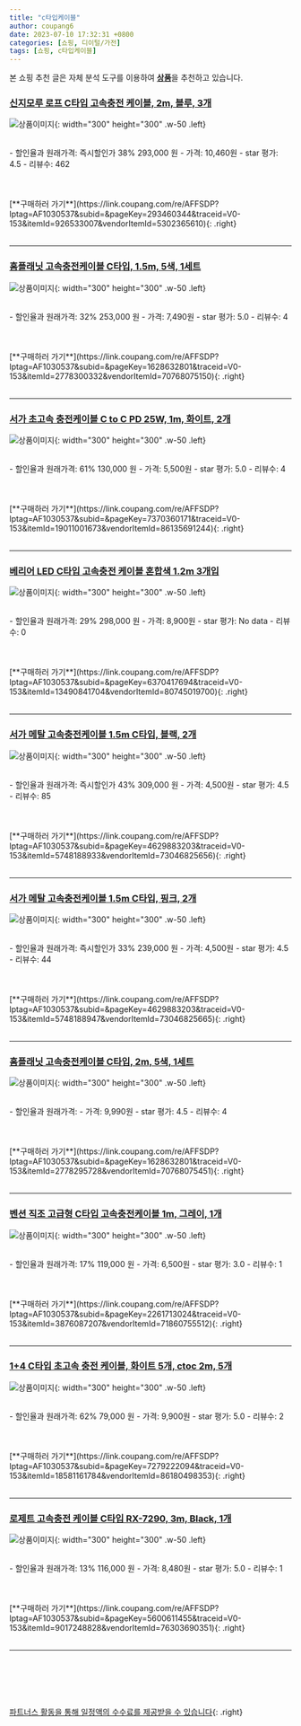 ```yaml
---
title: "c타입케이블"
author: coupang6
date: 2023-07-10 17:32:31 +0800
categories: [쇼핑, 디이털/가전]
tags: [쇼핑, c타입케이블]
---
```


본 쇼핑 추천 글은 자체 분석 도구를 이용하여 [**상품**](https://link.coupang.com/a/bao1ui)을 추천하고 있습니다.

### [신지모루 로프 C타입 고속충전 케이블, 2m, 블루, 3개](https://link.coupang.com/re/AFFSDP?lptag=AF1030537&subid=&pageKey=293460344&traceid=V0-153&itemId=926533007&vendorItemId=5302365610)

![상품이미지](https://thumbnail8.coupangcdn.com/thumbnails/remote/230x230ex/image/retail/images/7802467059139336-b49d9c14-b1b4-4210-aafe-8bc3ea35b5ed.jpg){: width="300" height="300" .w-50 .left}


<br>
- 할인율과 원래가격: 즉시할인가 38%  293,000   원
- 가격: 10,460원
- star 평가: 4.5
- 리뷰수: 462
<br>
<br>
<br>
<br>
[**구매하러 가기**](https://link.coupang.com/re/AFFSDP?lptag=AF1030537&subid=&pageKey=293460344&traceid=V0-153&itemId=926533007&vendorItemId=5302365610){: .right}
<br>
<br>

---

### [홈플래닛 고속충전케이블 C타입, 1.5m, 5색, 1세트](https://link.coupang.com/re/AFFSDP?lptag=AF1030537&subid=&pageKey=1628632801&traceid=V0-153&itemId=2778300332&vendorItemId=70768075150)

![상품이미지](https://thumbnail10.coupangcdn.com/thumbnails/remote/230x230ex/image/retail/images/19079667102707-fa0588f3-c0d7-47fa-8439-cec1c760b9a7.jpg){: width="300" height="300" .w-50 .left}


<br>
- 할인율과 원래가격: 32%  253,000   원
- 가격: 7,490원
- star 평가: 5.0
- 리뷰수: 4
<br>
<br>
<br>
<br>
[**구매하러 가기**](https://link.coupang.com/re/AFFSDP?lptag=AF1030537&subid=&pageKey=1628632801&traceid=V0-153&itemId=2778300332&vendorItemId=70768075150){: .right}
<br>
<br>

---

### [서가 초고속 충전케이블 C to C PD 25W, 1m, 화이트, 2개](https://link.coupang.com/re/AFFSDP?lptag=AF1030537&subid=&pageKey=7370360171&traceid=V0-153&itemId=19011001673&vendorItemId=86135691244)

![상품이미지](https://thumbnail8.coupangcdn.com/thumbnails/remote/230x230ex/image/retail/images/2346708441759692-6a3d0847-7b4e-44f7-bbcd-670db7c6d4a3.jpg){: width="300" height="300" .w-50 .left}


<br>
- 할인율과 원래가격: 61%  130,000   원
- 가격: 5,500원
- star 평가: 5.0
- 리뷰수: 4
<br>
<br>
<br>
<br>
[**구매하러 가기**](https://link.coupang.com/re/AFFSDP?lptag=AF1030537&subid=&pageKey=7370360171&traceid=V0-153&itemId=19011001673&vendorItemId=86135691244){: .right}
<br>
<br>

---

### [베리어 LED C타입 고속충전 케이블 혼합색 1.2m 3개입](https://link.coupang.com/re/AFFSDP?lptag=AF1030537&subid=&pageKey=6370417694&traceid=V0-153&itemId=13490841704&vendorItemId=80745019700)

![상품이미지](https://thumbnail9.coupangcdn.com/thumbnails/remote/230x230ex/image/vendor_inventory/15da/71f06c615cf23bc73e7b2e2fb609ea9edd61ac9b83fcaffa534d902e18cf.jpg){: width="300" height="300" .w-50 .left}


<br>
- 할인율과 원래가격: 29%  298,000   원
- 가격: 8,900원
- star 평가: No data
- 리뷰수: 0
<br>
<br>
<br>
<br>
[**구매하러 가기**](https://link.coupang.com/re/AFFSDP?lptag=AF1030537&subid=&pageKey=6370417694&traceid=V0-153&itemId=13490841704&vendorItemId=80745019700){: .right}
<br>
<br>

---

### [서가 메탈 고속충전케이블 1.5m C타입, 블랙, 2개](https://link.coupang.com/re/AFFSDP?lptag=AF1030537&subid=&pageKey=4629883203&traceid=V0-153&itemId=5748188933&vendorItemId=73046825656)

![상품이미지](https://thumbnail10.coupangcdn.com/thumbnails/remote/230x230ex/image/retail/images/4718489632030924-cfb8e21f-3d57-4d00-ac07-06a60353c6e5.jpg){: width="300" height="300" .w-50 .left}


<br>
- 할인율과 원래가격: 즉시할인가 43%  309,000   원
- 가격: 4,500원
- star 평가: 4.5
- 리뷰수: 85
<br>
<br>
<br>
<br>
[**구매하러 가기**](https://link.coupang.com/re/AFFSDP?lptag=AF1030537&subid=&pageKey=4629883203&traceid=V0-153&itemId=5748188933&vendorItemId=73046825656){: .right}
<br>
<br>

---

### [서가 메탈 고속충전케이블 1.5m C타입, 핑크, 2개](https://link.coupang.com/re/AFFSDP?lptag=AF1030537&subid=&pageKey=4629883203&traceid=V0-153&itemId=5748188947&vendorItemId=73046825665)

![상품이미지](https://thumbnail8.coupangcdn.com/thumbnails/remote/230x230ex/image/retail/images/4718529607259537-982c297c-9c26-4dac-94c4-1b543cbbdb6f.jpg){: width="300" height="300" .w-50 .left}


<br>
- 할인율과 원래가격: 즉시할인가 33%  239,000   원
- 가격: 4,500원
- star 평가: 4.5
- 리뷰수: 44
<br>
<br>
<br>
<br>
[**구매하러 가기**](https://link.coupang.com/re/AFFSDP?lptag=AF1030537&subid=&pageKey=4629883203&traceid=V0-153&itemId=5748188947&vendorItemId=73046825665){: .right}
<br>
<br>

---

### [홈플래닛 고속충전케이블 C타입, 2m, 5색, 1세트](https://link.coupang.com/re/AFFSDP?lptag=AF1030537&subid=&pageKey=1628632801&traceid=V0-153&itemId=2778295728&vendorItemId=70768075451)

![상품이미지](https://thumbnail8.coupangcdn.com/thumbnails/remote/230x230ex/image/retail/images/20690178628992-ff29be94-567e-4572-ab78-941708f99d27.jpg){: width="300" height="300" .w-50 .left}


<br>
- 할인율과 원래가격: 
- 가격: 9,990원
- star 평가: 4.5
- 리뷰수: 4
<br>
<br>
<br>
<br>
[**구매하러 가기**](https://link.coupang.com/re/AFFSDP?lptag=AF1030537&subid=&pageKey=1628632801&traceid=V0-153&itemId=2778295728&vendorItemId=70768075451){: .right}
<br>
<br>

---

### [벤션 직조 고급형 C타입 고속충전케이블 1m, 그레이, 1개](https://link.coupang.com/re/AFFSDP?lptag=AF1030537&subid=&pageKey=2261713024&traceid=V0-153&itemId=3876087207&vendorItemId=71860755512)

![상품이미지](https://thumbnail10.coupangcdn.com/thumbnails/remote/230x230ex/image/retail/images/2020/09/18/1/6/ec97b478-033c-4531-ba6b-7f13e74514c2.jpg){: width="300" height="300" .w-50 .left}


<br>
- 할인율과 원래가격: 17%  119,000   원
- 가격: 6,500원
- star 평가: 3.0
- 리뷰수: 1
<br>
<br>
<br>
<br>
[**구매하러 가기**](https://link.coupang.com/re/AFFSDP?lptag=AF1030537&subid=&pageKey=2261713024&traceid=V0-153&itemId=3876087207&vendorItemId=71860755512){: .right}
<br>
<br>

---

### [1+4 C타입 초고속 충전 케이블, 화이트 5개, ctoc 2m, 5개](https://link.coupang.com/re/AFFSDP?lptag=AF1030537&subid=&pageKey=7279222094&traceid=V0-153&itemId=18581161784&vendorItemId=86180498353)

![상품이미지](https://thumbnail8.coupangcdn.com/thumbnails/remote/230x230ex/image/vendor_inventory/b9b2/a17b16dbc264c837f113b05b2979cdad4372c691105f73db4015123b1be4.jpg){: width="300" height="300" .w-50 .left}


<br>
- 할인율과 원래가격: 62%  79,000   원
- 가격: 9,900원
- star 평가: 5.0
- 리뷰수: 2
<br>
<br>
<br>
<br>
[**구매하러 가기**](https://link.coupang.com/re/AFFSDP?lptag=AF1030537&subid=&pageKey=7279222094&traceid=V0-153&itemId=18581161784&vendorItemId=86180498353){: .right}
<br>
<br>

---

### [로제트 고속충전 케이블 C타입 RX-7290, 3m, Black, 1개](https://link.coupang.com/re/AFFSDP?lptag=AF1030537&subid=&pageKey=5600611455&traceid=V0-153&itemId=9017248828&vendorItemId=76303690351)

![상품이미지](https://thumbnail9.coupangcdn.com/thumbnails/remote/230x230ex/image/rs_quotation_api/dkob8mqd/e95169df57784ed098fb3552b182d752.jpg){: width="300" height="300" .w-50 .left}


<br>
- 할인율과 원래가격: 13%  116,000   원
- 가격: 8,480원
- star 평가: 5.0
- 리뷰수: 1
<br>
<br>
<br>
<br>
[**구매하러 가기**](https://link.coupang.com/re/AFFSDP?lptag=AF1030537&subid=&pageKey=5600611455&traceid=V0-153&itemId=9017248828&vendorItemId=76303690351){: .right}
<br>
<br>

---
<br><br><br><br><br> [파트너스 활동을 통해 일정액의 수수료를 제공받을 수 있습니다](https://link.coupang.com/a/bao1ui){: .right}